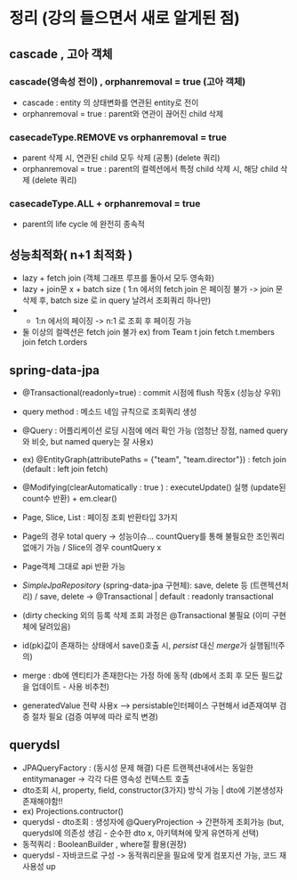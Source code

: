 # 정리 (강의 들으면서 새로 알게된 점)

## cascade , 고아 객체  

### cascade(영속성 전이) , orphanremoval = true (고아 객체)  
 - cascade : entity 의 상태변화를 연관된 entity로 전이
 - orphanremoval = true : parent와 연관이 끊어진 child 삭제
 
### casecadeType.REMOVE vs orphanremoval = true
 - parent 삭제 시, 연관된 child 모두 삭제 (공통) (delete 쿼리)
 - orphanremoval = true : parent의 컬렉션에서 특정 child 삭제 시, 해당 child 삭제 (delete 쿼리)

### casecadeType.ALL + orphanremoval = true
 - parent의 life cycle 에 완전히 종속적

## 성능최적화( n+1 최적화 )
 - lazy + fetch join (객체 그래프 루프를 돌아서 모두 영속화)
 - lazy + join문 x + batch size ( 1:n 에서의 fetch join 은 페이징 불가 -> join 문 삭제 후, batch size 로 in query 날려서 조회쿼리 하나만)
 - + 1:n 에서의 페이징 -> n:1 로 조회 후 페이징 가능
 - 둘 이상의 컬렉션은 fetch join 불가 ex) from Team t join fetch t.members join fetch t.orders


## spring-data-jpa  
 - @Transactional(readonly=true) : commit 시점에 flush 작동x (성능상 우위)
 - query method : 메소드 네임 규칙으로 조회쿼리 생성
 - @Query : 어플리케이션 로딩 시점에 에러 확인 가능 (엄청난 장점, named query와 비슷, but named query는 잘 사용x)
 - ex) @EntityGraph(attributePaths = {"team", "team.director"})  : fetch join (default : left join fetch)
 - @Modifying(clearAutomatically : true )  : executeUpdate() 실행 (update된 count수 반환) + em.clear()
 - Page, Slice, List : 페이징 조회 반환타입 3가지
 - Page의 경우 total query -> 성능이슈... countQuery를 통해 불필요한 조인쿼리 없애기 가능 /  Slice의 경우 countQuery x
 - Page객체 그대로 api 반환 가능 
 - *SimpleJpaRepository* (spring-data-jpa 구현체): save, delete 등 (트랜젝션처리) / save, delete -> @Transactional | default : readonly transactional
 - (dirty checking 외의 등록 삭제 조회 과정은 @Transactional 불필요 (이미 구현체에 달려있음)
 
 - id(pk)값이 존재하는 상태에서 save()호출 시, *persist* 대신 *merge*가 실행됨!!(주의) 
 - merge : db에 엔티티가 존재한다는 가정 하에 동작 (db에서 조회 후 모든 필드값을 업데이트 - 사용 비추천)
 - generatedValue 전략 사용x --> persistable인터페이스 구현해서 id존재여부 검증 절차 필요 (검증 여부에 따라 로직 변경)

## querydsl
 - JPAQueryFactory : (동시성 문제 해결) 다른 트랜젝션내에서는 동일한 entitymanager -> 각각 다른 영속성 컨텍스트 호출
 - dto조회 시, property, field, constructor(3가지) 방식 가능 | dto에 기본생성자 존재해야함!!
 - ex) Projections.contructor()
 - querydsl - dto조회 : 생성자에 @QueryProjection -> 간편하게 조회가능 (but, querydsl에 의존성 생김 - 순수한 dto x, 아키텍쳐에 맞게 유연하게 선택) 
 - 동적쿼리 : BooleanBuilder , where절 활용(권장)
 - querydsl - 자바코드로 구성 -> 동적쿼리문을 필요에 맞게 컴포지션 가능, 코드 재사용성 up
